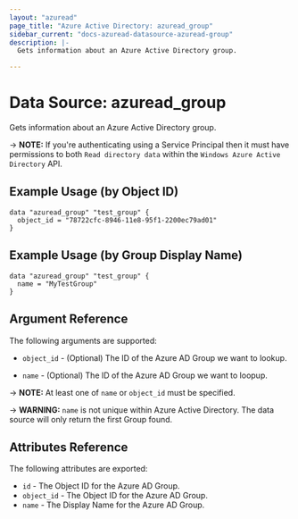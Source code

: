 ```yaml
---
layout: "azuread"
page_title: "Azure Active Directory: azuread_group"
sidebar_current: "docs-azuread-datasource-azuread-group"
description: |-
  Gets information about an Azure Active Directory group.

---
```


# Data Source: azuread_group

Gets information about an Azure Active Directory group.

-> **NOTE:** If you're authenticating using a Service Principal then it must have permissions to both `Read directory data` within the `Windows Azure Active Directory` API.

## Example Usage (by Object ID)

```hcl
data "azuread_group" "test_group" {
  object_id = "78722cfc-8946-11e8-95f1-2200ec79ad01"
}
```

## Example Usage (by Group Display Name)

```hcl
data "azuread_group" "test_group" {
  name = "MyTestGroup"
}
```

## Argument Reference

The following arguments are supported:

* `object_id` - (Optional) The ID of the Azure AD Group we want to lookup.

* `name` - (Optional) The ID of the Azure AD Group we want to loopup.

-> **NOTE:** At least one of `name` or `object_id` must be specified.

-> **WARNING:** `name` is not unique within Azure Active Directory. The data source will only return the first Group found.

## Attributes Reference

The following attributes are exported:

* `id` - The Object ID for the Azure AD Group.
* `object_id` - The Object ID for the Azure AD Group.
* `name` - The Display Name for the Azure AD Group.
